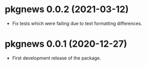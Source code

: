 # pkgnews 0.0.2 (2021-03-12)

* Fix tests which were failing due to text formatting differences.




# pkgnews 0.0.1 (2020-12-27)

* First development release of the package.
